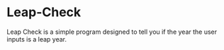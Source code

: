 # Leap-Check
Leap Check is a simple program designed to tell you if the year the user inputs is a leap year.

